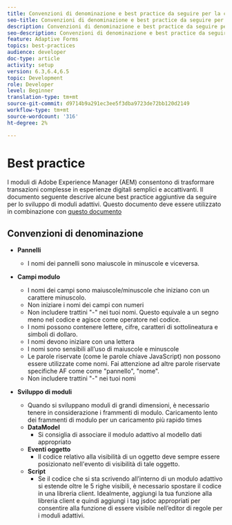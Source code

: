 ```yaml
---
title: Convenzioni di denominazione e best practice da seguire per la creazione di moduli adattivi
seo-title: Convenzioni di denominazione e best practice da seguire per la creazione di moduli adattivi
description: Convenzioni di denominazione e best practice da seguire per la creazione di moduli adattivi
seo-description: Convenzioni di denominazione e best practice da seguire per la creazione di moduli adattivi
feature: Adaptive Forms
topics: best-practices
audience: developer
doc-type: article
activity: setup
version: 6.3,6.4,6.5
topic: Development
role: Developer
level: Beginner
translation-type: tm+mt
source-git-commit: d9714b9a291ec3ee5f3dba9723de72bb120d2149
workflow-type: tm+mt
source-wordcount: '316'
ht-degree: 2%

---
```


# Best practice  

I moduli di Adobe Experience Manager (AEM) consentono di trasformare transazioni complesse in esperienze digitali semplici e accattivanti. Il documento seguente descrive alcune best practice aggiuntive da seguire per lo sviluppo di moduli adattivi. Questo documento deve essere utilizzato in combinazione con [questo documento](https://helpx.adobe.com/experience-manager/6-3/forms/using/adaptive-forms-best-practices.html#Overview)

## Convenzioni di denominazione

* **Pannelli**
   * I nomi dei pannelli sono maiuscole in minuscole e viceversa.

* **Campi modulo**
   * I nomi dei campi sono maiuscole/minuscole che iniziano con un carattere minuscolo.
   * Non iniziare i nomi dei campi con numeri
   * Non includere trattini &quot;-&quot; nei tuoi nomi. Questo equivale a un segno meno nel codice e agisce come operatore nel codice.
   * I nomi possono contenere lettere, cifre, caratteri di sottolineatura e simboli di dollaro.
   * I nomi devono iniziare con una lettera
   * I nomi sono sensibili all’uso di maiuscole e minuscole
   * Le parole riservate (come le parole chiave JavaScript) non possono essere utilizzate come nomi. Fai attenzione ad altre parole riservate specifiche AF come   come &quot;pannello&quot;, &quot;nome&quot;.
   * Non includere trattini &quot;-&quot; nei tuoi nomi
* **Sviluppo di moduli**
   * Quando si sviluppano moduli di grandi dimensioni, è necessario tenere in considerazione i frammenti di modulo. Caricamento lento dei frammenti di modulo per un caricamento più rapido   times
   * **DataModel**
      * Si consiglia di associare il modulo adattivo al modello dati appropriato
   * **Eventi oggetto**
      * Il codice relativo alla visibilità di un oggetto deve sempre essere posizionato nell&#39;evento di visibilità di tale oggetto.
   * **Script**
      * Se il codice che si sta scrivendo all’interno di un modulo adattivo si estende oltre le 5 righe visibili, è necessario spostare il codice in una libreria client. Idealmente, aggiungi la tua funzione alla libreria client e quindi aggiungi i tag jsdoc appropriati per consentire alla funzione di essere visibile nell’editor di regole per i moduli adattivi.


